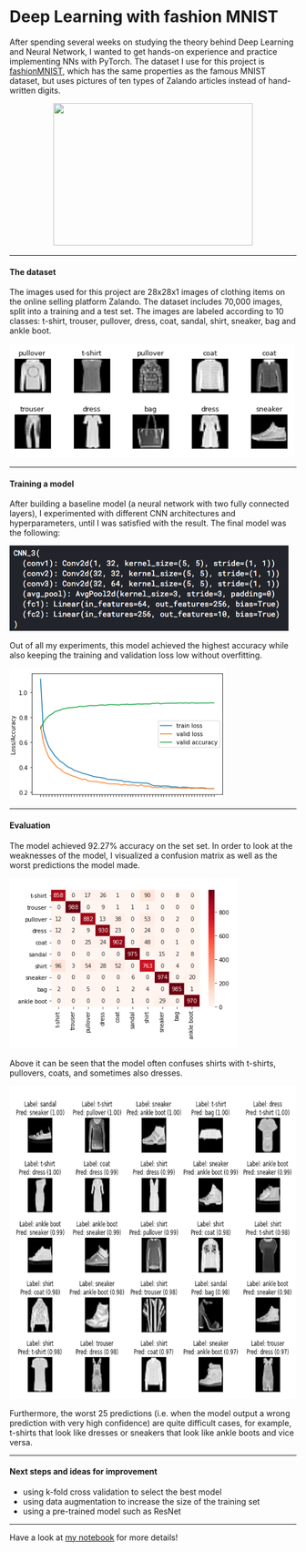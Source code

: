 # Deep Learning with fashion MNIST

After spending several weeks on studying the theory behind Deep Learning and Neural Network, I wanted to get hands-on experience and practice implementing NNs with PyTorch. The dataset I use for this project is [fashionMNIST](https://www.kaggle.com/zalando-research/fashionmnist), which has the same properties as the famous MNIST dataset, but uses pictures of ten types of Zalando articles instead of hand-written digits.

<p align="center">
  <img width="350" height="250" src="https://cdn.pixabay.com/photo/2016/03/31/23/37/blouse-1297721_960_720.png">
</p>

***

#### The dataset
The images used for this project are 28x28x1 images of clothing items on the online selling platform Zalando. The dataset includes 70,000 images, split into a training and a test set. The images are labeled according to 10 classes: t-shirt, trouser, pullover, dress, coat, sandal, shirt, sneaker, bag and ankle boot.

<p align="left">
  <img width="500" height="200" src="https://github.com/HeleneFabia/fashion-mnist/blob/master/images/data.png">
</p>

***

#### Training a model

After building a baseline model (a neural network with two fully connected layers), I experimented with different CNN architectures and hyperparameters, until I was satisfied with the result. The final model was the following:

<p align="left">
  <img width="490" height="150" src="https://github.com/HeleneFabia/fashion-mnist/blob/master/images/model.png">
</p>

Out of all my experiments, this model achieved the highest accuracy while also keeping the training and validation loss low without overfitting.

<p align="left">
  <img width="380" height="230" src="https://github.com/HeleneFabia/fashion-mnist/blob/master/images/learning_curve.png">
</p>

***

#### Evaluation 

The model achieved 92.27% accuracy on the set set. In order to look at the weaknesses of the model, I visualized a confusion matrix as well as the worst predictions the model made.

<p align="left">
  <img width="400" height="300" src="https://github.com/HeleneFabia/fashion-mnist/blob/master/images/confusion_matrix.png">
</p>

Above it can be seen that the model often confuses shirts with t-shirts, pullovers, coats, and sometimes also dresses.

<p align="left">
  <img width="720" height="550" src="https://github.com/HeleneFabia/fashion-mnist/blob/master/images/top_25_wrong_preds.png">
</p>

Furthermore, the worst 25 predictions (i.e. when the model output a wrong prediction with very high confidence) are quite difficult cases, for example, t-shirts that look like dresses or sneakers that look like ankle boots and vice versa.

***

#### Next steps and ideas for improvement

- using k-fold cross validation to select the best model
- using data augmentation to increase the size of the training set
- using a pre-trained model such as ResNet 

***

Have a look at [my notebook](https://github.com/HeleneFabia/fashion-mnist/blob/master/fashion-mnist-cnn.ipynb) for more details! 
